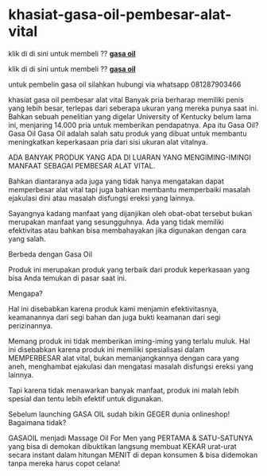 # khasiat-gasa-oil-pembesar-alat-vital
klik di di sini untuk membeli ?? <a href="https://www.gasaoils.com/" rel="nofollow"><b>gasa oil</b></a>

klik di di sini untuk membeli ?? <a href="https://www.gasaoils.com/" rel="nofollow"><b>gasa oil</b></a>

untuk pembelin gasa oil silahkan hubungi via whatsapp 081287903466


khasiat gasa oil pembesar alat vital
Banyak pria berharap memiliki penis yang lebih besar, terlepas dari seberapa ukuran yang mereka punya saat ini. Bahkan sebuah penelitian yang digelar University of Kentucky belum lama ini, menjaring 14.000 pria untuk memberikan pendapatnya.
Apa itu Gasa Oil?
Gasa Oil Gasa Oil adalah salah satu produk yang dibuat untuk membantu meningkatkan keperkasaan pria dari sisi ukuran alat vitalnya.

ADA BANYAK PRODUK YANG ADA DI LUARAN YANG MENGIMING-IMINGI MANFAAT SEBAGAI PEMBESAR ALAT VITAL.

Bahkan diantaranya ada juga yang tidak hanya mengatakan dapat memperbesar alat vital tapi juga bahkan membantu memperbaiki masalah ejakulasi dini atau masalah disfungsi ereksi yang lainnya.

Sayangnya kadang manfaat yang dijanjikan oleh obat-obat tersebut bukan merupakan manfaat yang sesungguhnya. Ada yang tidak memiliki efektivitas atau bahkan bisa membahayakan jika digunakan dengan cara yang salah.

Berbeda dengan Gasa Oil

Produk ini merupakan produk yang terbaik dari produk keperkasaan yang bisa Anda temukan di pasar saat ini.

Mengapa?

Hal ini disebabkan karena produk kami menjamin efektivitasnya, keamanannya dari segi bahan dan juga bukti keamanan dari segi perizinannya.

Memang produk ini tidak memberikan iming-iming yang terlalu muluk. Hal ini disebabkan karena produk ini memiliki spesialisasi dalam MEMPERBESAR alat vital, bukan memanjangkannya dengan cara yang aneh, menghambat ejakulasi dan mengatasi masalah disfungsi ereksi yang lainnya.


 
Tapi karena tidak menawarkan banyak manfaat, produk ini malah lebih spesial dan tentu lebih efektif untuk digunakan.

Sebelum launching GASA OIL sudah bikin GEGER dunia onlineshop!
Bagaimana tidak?

GASAOIL menjadi Massage Oil For Men yang PERTAMA & SATU-SATUNYA yang bisa di demokan dibuktikan langsung membuat KEKAR urat-urat secara instant dalam hitungan MENIT di depan konsumen & bisa didemokan tanpa mereka harus copot celana!
